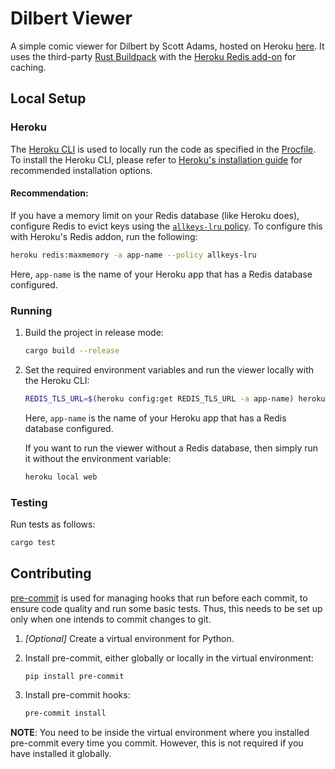 # Dilbert Viewer

A simple comic viewer for Dilbert by Scott Adams, hosted on Heroku [here](https://dilbert-viewer.herokuapp.com).
It uses the third-party [Rust Buildpack](https://elements.heroku.com/buildpacks/emk/heroku-buildpack-rust) with the [Heroku Redis add-on](https://elements.heroku.com/addons/heroku-redis) for caching.

## Local Setup
### Heroku
The [Heroku CLI](https://devcenter.heroku.com/articles/heroku-cli) is used to locally run the code as specified in the [Procfile](./Procfile).
To install the Heroku CLI, please refer to [Heroku's installation guide](https://devcenter.heroku.com/articles/heroku-cli#download-and-install) for recommended installation options.

#### Recommendation:
If you have a memory limit on your Redis database (like Heroku does), configure Redis to evict keys using the [`allkeys-lru` policy](https://redis.io/docs/reference/eviction/).
To configure this with Heroku's Redis addon, run the following:
```sh
heroku redis:maxmemory -a app-name --policy allkeys-lru
```
Here, `app-name` is the name of your Heroku app that has a Redis database configured.

### Running
1. Build the project in release mode:
    ```sh
    cargo build --release
    ```

2. Set the required environment variables and run the viewer locally with the Heroku CLI:
    ```sh
    REDIS_TLS_URL=$(heroku config:get REDIS_TLS_URL -a app-name) heroku local web
    ```
    Here, `app-name` is the name of your Heroku app that has a Redis database configured.
    
    If you want to run the viewer without a Redis database, then simply run it without the environment variable:
    ```sh
    heroku local web
    ```

### Testing
Run tests as follows:
```sh
cargo test
```

## Contributing
[pre-commit](https://pre-commit.com/) is used for managing hooks that run before each commit, to ensure code quality and run some basic tests.
Thus, this needs to be set up only when one intends to commit changes to git.

1. *[Optional]* Create a virtual environment for Python.

2. Install pre-commit, either globally or locally in the virtual environment:
    ```sh
    pip install pre-commit
    ```

3. Install pre-commit hooks:
    ```sh
    pre-commit install
    ```

**NOTE**: You need to be inside the virtual environment where you installed pre-commit every time you commit.
However, this is not required if you have installed it globally.
